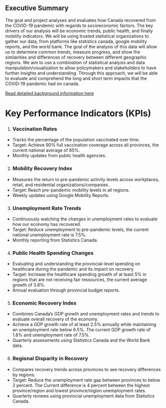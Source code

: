## **Executive Summary**

The goal and project analyses and evaluates how Canada recovered from the COVID-19 pandemic with regards to socioeconomic factors. The key drivers of our analysis will be economic trends, public health, and finally mobility indicators. We will be using trusted statistical organizations to gather our data, from platforms like statistics canada, google mobility reports, and the world bank. The goal of the analysis of this data will allow us to determine common trends, measure progress, and show the similarities and differences of recovery between different geographic regions. We aim to use a combination of statistical analysis and data manipulation/visualization to allow policymakers and stakeholders to have further insights and understanding. Through this approach, we will be able to evaluate and comprehend the long and short term impacts that the COVID-19 pandemic had on canada. 

[Read detailed background information here](Background.md)

# Key Performance Indicators (KPIs)

1. ### **Vaccination Rates**

  * Tracks the percentage of the population vaccinated over time.  
  * Target: Achieve 90% full vaccination coverage across all provinces, the current national average of 85%.  
  * Monthly updates from public health agencies.

2. ### **Mobility Recovery Index**

  * Measures the return to pre-pandemic activity levels across workplaces, retail, and residential organizations/companies.  
  * Target: Reach pre-pandemic mobility levels in all regions.  
  * Weekly updates using Google Mobility Reports.

3. ### **Unemployment Rate Trends**

  * Continuously watching the changes in unemployment rates to evaluate how our economy has recovered.  
  * Target: Reduce unemployment to pre-pandemic levels, the current national unemployment rate is 7.5%.  
  * Monthly reporting from Statistics Canada.

4. ### **Public Health Spending Changes**

  * Evaluating and understanding the provincial-level spending on healthcare during the pandemic and its impact on recovery.  
  * Target: Increase the healthcare spending growth of at least 5% in regions that are not receiving fair ressources, the current average   
    growth of 3.8%.  
  * Annual evaluation through provincial budget reports.

5. ### **Economic Recovery Index**

  * Combines Canada’s GDP growth and unemployment rates and trends  to evaluate overall recovery of the economy.  
  * Achieve a GDP growth rate of at least 2.5% annually while maintaining an unemployment rate below 6.5%. The current GDP growth rate of        1.8% and unemployment rate of 7.5%.  
  * Quarterly assessments using Statistics Canada and the World Bank data.

6. ### **Regional Disparity in Recovery**

  * Compares recovery trends across provinces to see recovery differences by regions.  
  * Target: Reduce the unemployment rate gap between provinces to below 2 percent. The Current difference is 4 percent between the highest       province/region and lowest province/region unemployment rates.  
  * Quarterly reviews using provincial unemployment data from Statistics Canada.


